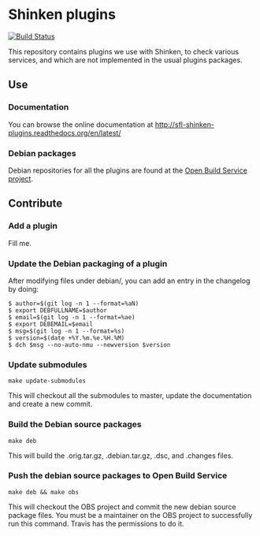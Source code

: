 Shinken plugins
===============

[![Build Status](https://travis-ci.org/savoirfairelinux/sfl-shinken-plugins.svg?branch=master)](https://travis-ci.org/savoirfairelinux/sfl-shinken-plugins)

This repository contains plugins we use with Shinken, to check various
services, and which are not implemented in the usual plugins packages.

## Use

### Documentation
You can browse the online documentation at
http://sfl-shinken-plugins.readthedocs.org/en/latest/

### Debian packages

Debian repositories for all the plugins are found at the
[Open Build Service project](https://build.opensuse.org/project/repositories/home:ReAzem:sfl-shinken-plugins).

## Contribute

### Add a plugin
Fill me.

### Update the Debian packaging of a plugin
After modifying files under debian/, you can add an entry in the
changelog by doing:
```
$ author=$(git log -n 1 --format=%aN)
$ export DEBFULLNAME=$author
$ email=$(git log -n 1 --format=%ae)
$ export DEBEMAIL=$email
$ msg=$(git log -n 1 --format=%s)
$ version=$(date +%Y.%m.%e.%H.%M)
$ dch $msg --no-auto-nmu --newversion $version
```    

### Update submodules
```
make update-submodules 
```
This will checkout all the submodules to master, update the
documentation and create a new commit.


### Build the Debian source packages
```
make deb
```
This will build the .orig.tar.gz, .debian.tar.gz, .dsc, and .changes files.


### Push the debian source packages to Open Build Service
```
make deb && make obs
```
This will checkout the OBS project and commit the new debian source
package files. You must be a maintainer on the OBS project to
successfully run this command. Travis has the permissions to do it.
